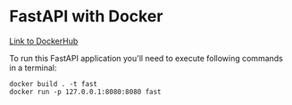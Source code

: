 # FastAPI with Docker

[Link to DockerHub](https://hub.docker.com/repository/docker/pekkamattinen/devops-fast)

To run this FastAPI application you'll need to execute following commands in a terminal:

```terminal
docker build . -t fast 
docker run -p 127.0.0.1:8080:8080 fast
```
